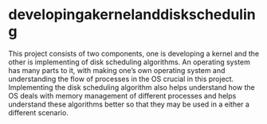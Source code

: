 # developingakernelanddiskscheduling
This project consists of two components, one is developing a kernel and the other is implementing of disk scheduling algorithms. An operating system has many parts to it, with making one’s own operating system and understanding the flow of processes in the OS crucial in this project. Implementing the disk scheduling algorithm also helps understand how the OS deals with memory management of different processes and helps understand these algorithms better so that they may be used in a either a different scenario.
